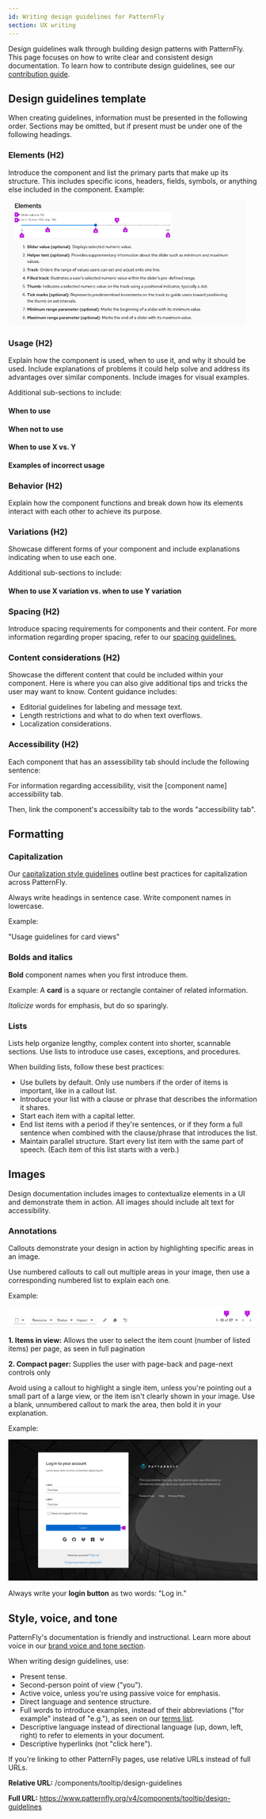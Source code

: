 ```yaml
---
id: Writing design guidelines for PatternFly
section: UX writing
---
```


Design guidelines walk through building design patterns with PatternFly. This page focuses on how to write clear and consistent design documentation. To learn how to contribute design guidelines, see our [contribution guide](https://github.com/patternfly/patternfly-org/wiki/Contributing-to-patternfly-org-for-designers).

## Design guidelines template
When creating guidelines, information must be presented in the following order. Sections may be omitted, but if present must be under one of the following headings.

### Elements (H2)
Introduce the component and list the primary parts that make up its structure. This includes specific icons, headers, fields, symbols, or anything else included in the component.
Example:

<img src="./img/sliderelements.png" alt="A screenshot of the slider component's element section with 8 elements outlined." width="479px" />

### Usage (H2)
Explain how the component is used, when to use it, and why it should be used. Include explanations of problems it could help solve and address its advantages over similar components. Include images for visual examples.

Additional sub-sections to include: 
#### When to use
#### When not to use
#### When to use X vs. Y
#### Examples of incorrect usage


### Behavior (H2)
Explain how the component functions and break down how its elements interact with each other to achieve its purpose.

### Variations (H2)
Showcase different forms of your component and include explanations indicating when to use each one. 

Additional sub-sections to include:
#### When to use X variation vs. when to use Y variation

### Spacing (H2)
Introduce spacing requirements for components and their content. For more information regarding proper spacing, refer to our [spacing guidelines.](https://www.patternfly.org/v4/guidelines/spacers/)

### Content considerations (H2)
Showcase the different content that could be included within your component. Here is where you can also give additional tips and tricks the user may want to know. Content guidance includes:

- Editorial guidelines for labeling and message text.
- Length restrictions and what to do when text overflows.
- Localization considerations.

### Accessibility (H2)
Each component that has an assessibility tab should include the following sentence:

For information regarding accessibility, visit the [component name] accessibility tab.

Then, link the component's accessibilty tab to the words "accessibility tab".



## Formatting 

### Capitalization

Our [capitalization style guidelines](/ux-writing/capitalization/) outline best practices for capitalization across PatternFly. 

Always write headings in sentence case. Write component names in lowercase.

Example: 

"Usage guidelines for card views"

### Bolds and italics

**Bold** component names when you first introduce them.

Example: A **card** is a square or rectangle container of related information.

*Italicize* words for emphasis, but do so sparingly.

### Lists

Lists help organize lengthy, complex content into shorter, scannable sections. Use lists to introduce use cases, exceptions, and procedures.

When building lists, follow these best practices:

- Use bullets by default. Only use numbers if the order of items is important, like in a callout list.
- Introduce your list with a clause or phrase that describes the information it shares. 
- Start each item with a capital letter.
- End list items with a period if they're sentences, or if they form a full sentence when combined with the clause/phrase that introduces the list.
- Maintain parallel structure. Start every list item with the same part of speech. (Each item of this list starts with a verb.)

## Images

Design documentation includes images to contextualize elements in a UI and demonstrate them in action. All images should include alt text for accessibility.

### Annotations

Callouts demonstrate your design in action by highlighting specific areas in an image.

Use numbered callouts to call out multiple areas in your image, then use a corresponding numbered list to explain each one.

Example:

![Two callouts highlight multiple items on a toolbar.](./img/desguidelines2.png)

**1. Items in view:** Allows the user to select the item count (number of listed items) per page, as seen in full pagination

**2. Compact pager:** Supplies the user with page-back and page-next controls only

Avoid using a callout to highlight a single item, unless you're pointing out a small part of a large view, or the item isn't clearly shown in your image. Use a blank, unnumbered callout to mark the area, then bold it in your explanation.

Example:

![#A single callout highlights the login button on a large screen.](./img/desguidelines3.png)

Always write your **login button** as two words: "Log in."

## Style, voice, and tone

PatternFly's documentation is friendly and instructional. Learn more about voice in our [brand voice and tone section](/ux-writing/brand-voice-and-tone/).

When writing design guidelines, use:

- Present tense.
- Second-person point of view ("you").
- Active voice, unless you're using passive voice for emphasis.
- Direct language and sentence structure.
- Full words to introduce examples, instead of their abbreviations ("for example" instead of "e.g."), as seen on our [terms list](/ux-writing/terminology/).
- Descriptive language instead of directional language (up, down, left, right) to refer to elements in your document.
- Descriptive hyperlinks (not "click here").

If you're linking to other PatternFly pages, use relative URLs instead of full URLs.

**Relative URL:** /components/tooltip/design-guidelines

**Full URL:** https://www.patternfly.org/v4/components/tooltip/design-guidelines

